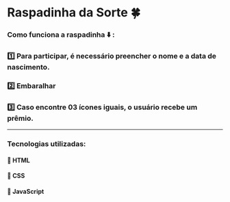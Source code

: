 # Raspadinha da Sorte 🍀


###  Como funciona a raspadinha ⬇️ :

### 1️⃣ Para participar, é necessário preencher o nome e a data de nascimento.
### 2️⃣ Embaralhar
### 3️⃣ Caso encontre 03 ícones iguais, o usuário recebe um prêmio.

______

### Tecnologias utilizadas:

#### 📍 HTML
#### 📍 CSS
#### 📍 JavaScript

